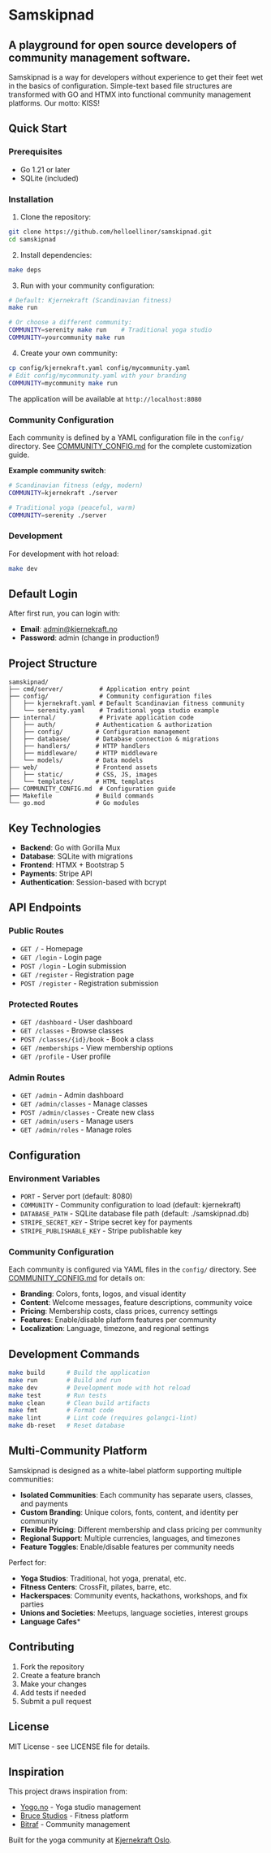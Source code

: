 # Samskipnad
## A playground for open source developers of community management software.

Samskipnad is a way for developers without experience to get their feet wet in the basics of configuration.
Simple-text based file structures are transformed with GO and HTMX into functional community management platforms.
Our motto: KISS!


## Quick Start

### Prerequisites

- Go 1.21 or later
- SQLite (included)

### Installation

1. Clone the repository:
```bash
git clone https://github.com/helloellinor/samskipnad.git
cd samskipnad
```

2. Install dependencies:
```bash
make deps
```

3. Run with your community configuration:
```bash
# Default: Kjernekraft (Scandinavian fitness)
make run

# Or choose a different community:
COMMUNITY=serenity make run    # Traditional yoga studio
COMMUNITY=yourcommunity make run
```

4. Create your own community:
```bash
cp config/kjernekraft.yaml config/mycommunity.yaml
# Edit config/mycommunity.yaml with your branding
COMMUNITY=mycommunity make run
```

The application will be available at `http://localhost:8080`

### Community Configuration

Each community is defined by a YAML configuration file in the `config/` directory. See [COMMUNITY_CONFIG.md](COMMUNITY_CONFIG.md) for the complete customization guide.

**Example community switch**:
```bash
# Scandinavian fitness (edgy, modern)
COMMUNITY=kjernekraft ./server

# Traditional yoga (peaceful, warm)  
COMMUNITY=serenity ./server
```

### Development

For development with hot reload:
```bash
make dev
```

## Default Login

After first run, you can login with:
- **Email**: admin@kjernekraft.no
- **Password**: admin (change in production!)

## Project Structure

```
samskipnad/
├── cmd/server/          # Application entry point
├── config/              # Community configuration files
│   ├── kjernekraft.yaml # Default Scandinavian fitness community
│   └── serenity.yaml    # Traditional yoga studio example
├── internal/            # Private application code
│   ├── auth/           # Authentication & authorization
│   ├── config/         # Configuration management
│   ├── database/       # Database connection & migrations
│   ├── handlers/       # HTTP handlers
│   ├── middleware/     # HTTP middleware
│   └── models/         # Data models
├── web/                # Frontend assets
│   ├── static/         # CSS, JS, images
│   └── templates/      # HTML templates
├── COMMUNITY_CONFIG.md  # Configuration guide
├── Makefile            # Build commands
└── go.mod              # Go modules
```

## Key Technologies

- **Backend**: Go with Gorilla Mux
- **Database**: SQLite with migrations
- **Frontend**: HTMX + Bootstrap 5
- **Payments**: Stripe API
- **Authentication**: Session-based with bcrypt

## API Endpoints

### Public Routes
- `GET /` - Homepage
- `GET /login` - Login page
- `POST /login` - Login submission
- `GET /register` - Registration page
- `POST /register` - Registration submission

### Protected Routes
- `GET /dashboard` - User dashboard
- `GET /classes` - Browse classes
- `POST /classes/{id}/book` - Book a class
- `GET /memberships` - View membership options
- `GET /profile` - User profile

### Admin Routes
- `GET /admin` - Admin dashboard
- `GET /admin/classes` - Manage classes
- `POST /admin/classes` - Create new class
- `GET /admin/users` - Manage users
- `GET /admin/roles` - Manage roles

## Configuration

### Environment Variables
- `PORT` - Server port (default: 8080)
- `COMMUNITY` - Community configuration to load (default: kjernekraft)
- `DATABASE_PATH` - SQLite database file path (default: ./samskipnad.db)
- `STRIPE_SECRET_KEY` - Stripe secret key for payments
- `STRIPE_PUBLISHABLE_KEY` - Stripe publishable key

### Community Configuration
Each community is configured via YAML files in the `config/` directory. See [COMMUNITY_CONFIG.md](COMMUNITY_CONFIG.md) for details on:

- **Branding**: Colors, fonts, logos, and visual identity
- **Content**: Welcome messages, feature descriptions, community voice
- **Pricing**: Membership costs, class prices, currency settings
- **Features**: Enable/disable platform features per community
- **Localization**: Language, timezone, and regional settings

## Development Commands

```bash
make build      # Build the application
make run        # Build and run
make dev        # Development mode with hot reload
make test       # Run tests
make clean      # Clean build artifacts
make fmt        # Format code
make lint       # Lint code (requires golangci-lint)
make db-reset   # Reset database
```

## Multi-Community Platform

Samskipnad is designed as a white-label platform supporting multiple communities:

- **Isolated Communities**: Each community has separate users, classes, and payments
- **Custom Branding**: Unique colors, fonts, content, and identity per community  
- **Flexible Pricing**: Different membership and class pricing per community
- **Regional Support**: Multiple currencies, languages, and timezones
- **Feature Toggles**: Enable/disable features per community needs

Perfect for:
- **Yoga Studios**: Traditional, hot yoga, prenatal, etc.
- **Fitness Centers**: CrossFit, pilates, barre, etc.  
- **Hackerspaces**: Community events, hackathons, workshops, and fix parties
- **Unions and Societies**: Meetups, language societies, interest groups
- **Language Cafes***

## Contributing

1. Fork the repository
2. Create a feature branch
3. Make your changes
4. Add tests if needed
5. Submit a pull request

## License

MIT License - see LICENSE file for details.

## Inspiration

This project draws inspiration from:
- [Yogo.no](https://yogo.no) - Yoga studio management
- [Bruce Studios](https://www.brucestudios.com/nb) - Fitness platform
- [Bitraf](https://bitraf.no) - Community management

Built for the yoga community at [Kjernekraft Oslo](https://www.kjernekraftoslo.no).
